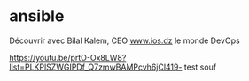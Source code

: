 # ansible
Découvrir avec Bilal Kalem, CEO www.ios.dz le monde DevOps

https://youtu.be/prtO-Ox8LW8?list=PLKPlSZWGIPDf_Q7zmwBAMPcvh6jCl419-
test souf
